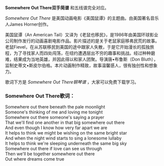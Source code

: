 

**Somewhere Out There双手简谱** 和五线谱完全对应。

_Somewhere Out There_ 是美国动画电影《美国鼠谭》的主题曲。由美国著名音乐人James Horner创作。

美国鼠谭（An American
Tail）又译为《老鼠也移民》，是1986年由美国环球影业公司制作发行的动画喜剧电影作品。影片描述的是关于老鼠家庭移弗民荒的故事。老鼠Fievel，在从苏联移民到美国的途中跟家人失散，于是它开始漫长的孤独旅程，为了寻找家人而四处闯荡，在纽约遭遇层出不穷的趣事和挑战。经过种种磨难，结果成为当地英雄，并因此得以和家人团聚。导演唐•布鲁斯（Don
Bluth），监制史蒂文•斯皮尔伯格。本片动画制作精致，故事温馨感人，很有独创性和想象力。

歌词下方是 _Somewhere Out There钢琴谱_ ，大家可以免费下载学习。

### Somewhere Out There歌词：

Somewhere out there beneath the pale moonlight  
Someone's thinking of me and loving me tonight  
Somewhere out there someone's saying a prayer  
That we'll find one another in that big somewhere out there  
And even though I know how very far apart we are  
It helps to think we might be wishing on the same bright star  
And when the night wind starts to sing a lonesome lullaby  
It helps to think we're sleeping underneath the same big sky  
Somewhere out there if love can see us through  
Then we'll be together somewhere out there  
Out where dreams come true

